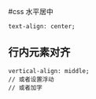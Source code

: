 #css 水平居中

    text-align: center;

## 行内元素对齐

    vertical-align: middle;
    // 或者设置浮动
    // 或者加字
